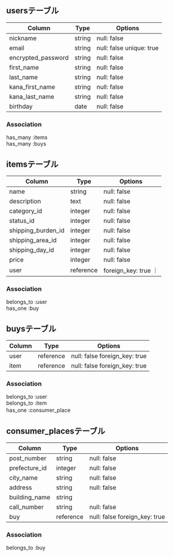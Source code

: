 ## usersテーブル

|Column             |Type    |Options      |
|-------------------|--------|-------------|
| nickname          | string | null: false |
| email             | string | null: false unique: true|
| encrypted_password| string | null: false |
| first_name        | string | null: false |
| last_name         | string | null: false |
| kana_first_name   | string | null: false |
| kana_last_name    | string | null: false |
| birthday          | date   | null: false |


### Association
has_many :items  
has_many :buys


##  itemsテーブル

|Column                |Type         |Options      |
|---------------------|-------------|-------------|
| name                | string      | null: false |
| description         | text        | null: false |
| category_id         | integer     | null: false |
| status_id           | integer     | null: false |
| shipping_burden_id  | integer     | null: false |
| shipping_area_id    | integer     | null: false |
| shipping_day_id     | integer     | null: false |
| price               | integer     | null: false |
| user                | reference   | foreign_key: true ｜


### Association
belongs_to :user  
has_one :buy  


## buysテーブル

|Column            |Type         |Options      |
|------------------|-------------|-------------|
| user             | reference   | null: false foreign_key: true |
| item             | reference   | null: false foreign_key: true |


### Association
belongs_to :user  
belongs_to :item  
has_one :consumer_place  　

## consumer_placesテーブル

|Column            |Type         |Options      |
|------------------|-------------|-------------|
| post_number      | string      | null: false |
| prefecture_id    | integer     | null: false |
| city_name        | string      | null: false |
| address          | string      | null: false |
| building_name    | string      |             |
| call_number      | string      | null: false |
| buy              | reference   | null: false foreign_key: true |

### Association 
belongs_to :buy
